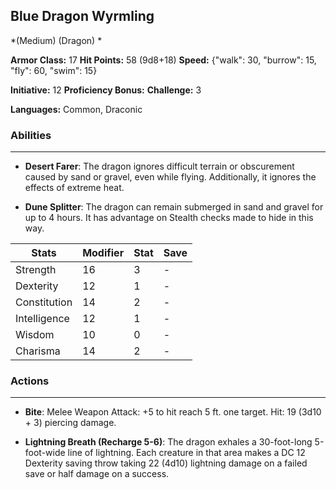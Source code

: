 ## Blue Dragon Wyrmling
*(Medium) (Dragon) *

**Armor Class:** 17
**Hit Points:** 58 (9d8+18)
**Speed:** {"walk": 30, "burrow": 15, "fly": 60, "swim": 15}

**Initiative:** 12
**Proficiency Bonus:**
**Challenge:** 3

**Languages:** Common, Draconic

### Abilities
 --- 
- **Desert Farer**: The dragon ignores difficult terrain or obscurement caused by sand or gravel, even while flying. Additionally, it ignores the effects of extreme heat.

- **Dune Splitter**: The dragon can remain submerged in sand and gravel for up to 4 hours. It has advantage on Stealth checks made to hide in this way.



| Stats | Modifier | Stat | Save
| ---- | ---- | ---- | ---- |
| Strength | 16 | 3 | - |
| Dexterity | 12 | 1 | - |
| Constitution | 14 | 2 | - |
| Intelligence | 12 | 1 | - |
| Wisdom | 10 | 0 | - |
| Charisma | 14 | 2 | - |

### Actions
 --- 
- **Bite**: Melee Weapon Attack: +5 to hit  reach 5 ft.  one target. Hit: 19 (3d10 + 3) piercing damage.

- **Lightning Breath (Recharge 5-6)**: The dragon exhales a 30-foot-long  5-foot-wide line of lightning. Each creature in that area makes a DC 12 Dexterity saving throw  taking 22 (4d10) lightning damage on a failed save or half damage on a success.

